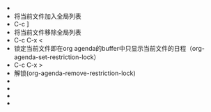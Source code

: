 -
- 将当前文件加入全局列表
- C-c ]
- 将当前文件移除全局列表
- C-c C-x <
- 锁定当前文件即在org agenda的buffer中只显示当前文件的日程（org-agenda-set-restriction-lock）
- C-c C-x >
- 解锁(org-agenda-remove-restriction-lock)
-
-
-
-